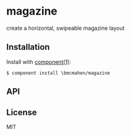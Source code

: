 
# magazine

  create a horizontal, swipeable magazine layout

## Installation

  Install with [component(1)](http://component.io):

    $ component install \bmcmahen/magazine

## API



## License

  MIT
